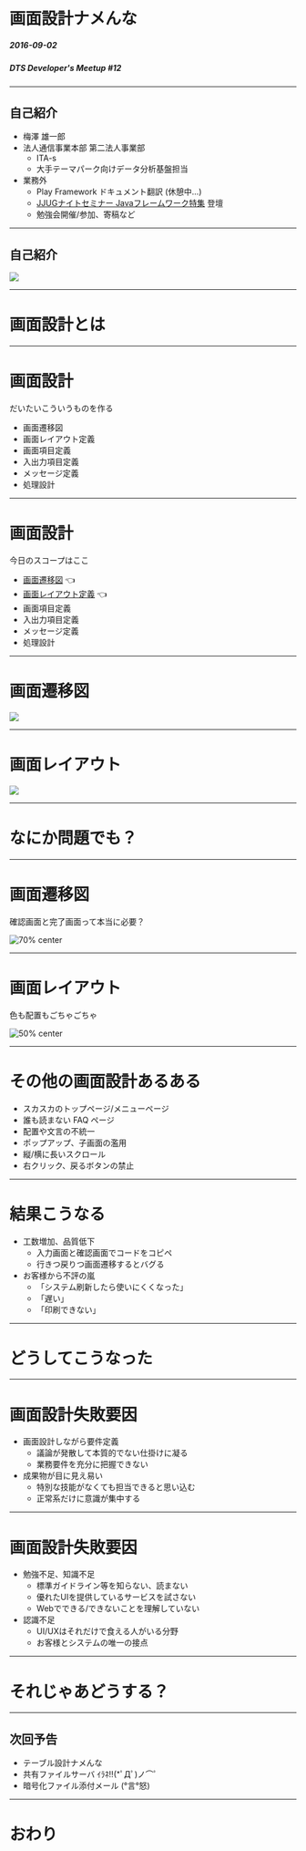 <!-- $theme: gaia -->

# 画面設計ナメんな

##### 2016-09-02

##### DTS Developer's Meetup #12

----
<!-- page_number: true -->

## 自己紹介
- 梅澤 雄一郎
- 法人通信事業本部 第二法人事業部
  - ITA-s
  - 大手テーマパーク向けデータ分析基盤担当
- 業務外
  - Play Framework ドキュメント翻訳 (休憩中...)
  - [JJUGナイトセミナー Javaフレームワーク特集](https://jjug.doorkeeper.jp/events/46954) 登壇
  - 勉強会開催/参加、寄稿など

----
## 自己紹介

![](../img/20160902_001.jpg)


----
# 画面設計とは

----
# 画面設計

だいたいこういうものを作る

- 画面遷移図
- 画面レイアウト定義
- 画面項目定義
- 入出力項目定義
- メッセージ定義
- 処理設計

----
# 画面設計

今日のスコープはここ

- <u>画面遷移図</u> :point_left:
- <u>画面レイアウト定義</u> :point_left:
- 画面項目定義
- 入出力項目定義
- メッセージ定義
- 処理設計


----
# 画面遷移図
![](../img/20160902_002.jpg)

----
# 画面レイアウト
![](../img/20160902_003.jpg)

----
# なにか問題でも？

----
# 画面遷移図

確認画面と完了画面って本当に必要？

![70% center](../img/20160902_004.jpg)

----
# 画面レイアウト

色も配置もごちゃごちゃ

![50% center](../img/20160902_003.jpg)

----
# その他の画面設計あるある
- スカスカのトップページ/メニューページ
- 誰も読まない FAQ ページ
- 配置や文言の不統一
- ポップアップ、子画面の濫用
- 縦/横に長いスクロール
- 右クリック、戻るボタンの禁止

----
# 結果こうなる
- 工数増加、品質低下
  - 入力画面と確認画面でコードをコピペ
  - 行きつ戻りつ画面遷移するとバグる
- お客様から不評の嵐
  - 「システム刷新したら使いにくくなった」
  - 「遅い」
  - 「印刷できない」

----
# どうしてこうなった

----
# 画面設計失敗要因
- 画面設計しながら要件定義
  - 議論が発散して本質的でない仕掛けに凝る
  - 業務要件を充分に把握できない
- 成果物が目に見え易い
  - 特別な技能がなくても担当できると思い込む
  - 正常系だけに意識が集中する

----
# 画面設計失敗要因
- 勉強不足、知識不足
  - 標準ガイドライン等を知らない、読まない
  - 優れたUIを提供しているサービスを試さない
  - Webでできる/できないことを理解していない
- 認識不足
  - UI/UXはそれだけで食える人がいる分野
  - お客様とシステムの唯一の接点

----
# それじゃあどうする？

----
## 次回予告

- テーブル設計ナメんな
- 共有ファイルサーバ ｲﾗﾈ!!(*ﾟДﾟ)ノ⌒ﾟ
- 暗号化ファイル添付メール (°言°怒)

----
# おわり